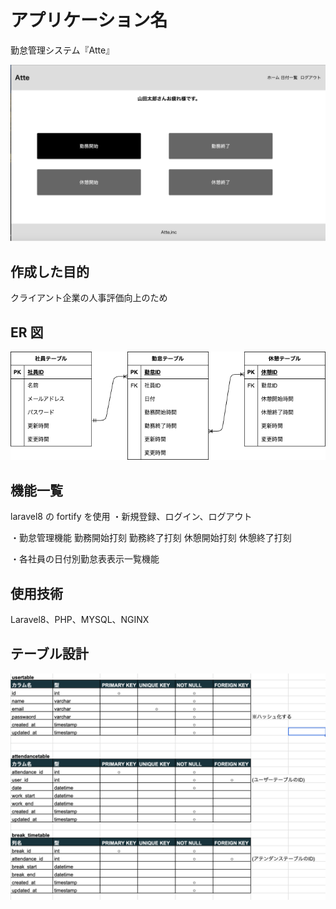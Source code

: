 # アプリケーション名

勤怠管理システム『Atte』

![勤怠管理システム](top.png)

## 作成した目的

クライアント企業の人事評価向上のため

## ER 図

![勤怠管理システム](atte.drawio.png)

## 機能一覧

laravel8 の fortify を使用
・新規登録、ログイン、ログアウト

・勤怠管理機能
勤務開始打刻
勤務終了打刻
休憩開始打刻
休憩終了打刻

・各社員の日付別勤怠表表示一覧機能

## 使用技術

Laravel8、PHP、MYSQL、NGINX

## テーブル設計

![勤怠管理システム](atte.table.png)


